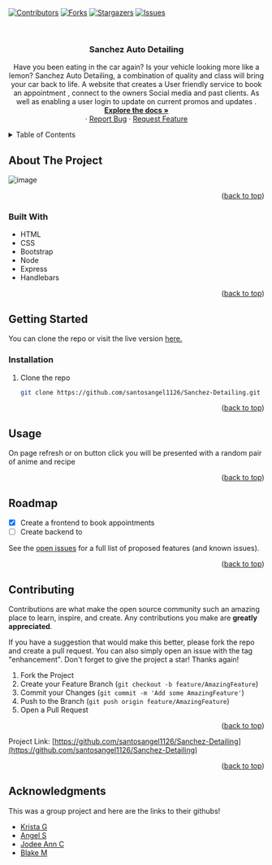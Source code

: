 <div id="top"></div>

[![Contributors][contributors-shield]][contributors-url]
[![Forks][forks-shield]][forks-url]
[![Stargazers][stars-shield]][stars-url]
[![Issues][issues-shield]][issues-url]


<!-- PROJECT LOGO -->
<br />
<div align="center">

<h3 align="center">Sanchez Auto Detailing</h3>

  <p align="center">
Have you been eating in the car again? Is your  vehicle looking more like a lemon?  Sanchez Auto Detailing,  a combination of quality and class will bring your car back to life. 
A website that creates a User friendly service to book an appointment , connect to the owners Social media and past clients. As well as enabling a user login to update on current promos and updates .
    <br />
    <a href="https://github.com/santosangel1126/Sanchez-Detailing"><strong>Explore the docs »</strong></a>
    <br />
    ·
    <a href="https://github.com/santosangel1126/Sanchez-Detailing/issues">Report Bug</a>
    ·
    <a href="https://github.com/santosangel1126/Sanchez-Detailing/issues">Request Feature</a>
  </p>
</div>



<!-- TABLE OF CONTENTS -->
<details>
  <summary>Table of Contents</summary>
  <ol>
    <li>
      <a href="#about-the-project">About The Project</a>
      <ul>
        <li><a href="#built-with">Built With</a></li>
      </ul>
    </li>
    <li>
      <a href="#getting-started">Getting Started</a>
      <ul>
        <li><a href="#installation">Installation</a></li>
      </ul>
    </li>
    <li><a href="#usage">Usage</a></li>
    <li><a href="#roadmap">Roadmap</a></li>
    <li><a href="#contributing">Contributing</a></li>
    <li><a href="#acknowledgments">Acknowledgments</a></li>
  </ol>
</details>



<!-- ABOUT THE PROJECT -->
## About The Project

![image](https://user-images.githubusercontent.com/98633770/173752258-be918722-2b95-4823-b59e-d918cf9c312b.png)
<p align="right">(<a href="#top">back to top</a>)</p>



### Built With
* HTML
* CSS
* Bootstrap
* Node
* Express
* Handlebars

<p align="right">(<a href="#top">back to top</a>)</p>



<!-- GETTING STARTED -->
## Getting Started

You can clone the repo or visit the live version [here.](https://github.com/santosangel1126/Sanchez-Detailing/)

### Installation

1. Clone the repo
   ```sh
   git clone https://github.com/santosangel1126/Sanchez-Detailing.git
   ```
<p align="right">(<a href="#top">back to top</a>)</p>



<!-- USAGE EXAMPLES -->
## Usage

On page refresh or on button click you will be presented with a random pair of anime and recipe


<p align="right">(<a href="#top">back to top</a>)</p>



<!-- ROADMAP -->
## Roadmap

- [x] Create a frontend to book appointments
- [ ] Create backend to 

See the [open issues](https://github.com/santosangel1126/Sanchez-Detailing/issues) for a full list of proposed features (and known issues).

<p align="right">(<a href="#top">back to top</a>)</p>



<!-- CONTRIBUTING -->
## Contributing

Contributions are what make the open source community such an amazing place to learn, inspire, and create. Any contributions you make are **greatly appreciated**.

If you have a suggestion that would make this better, please fork the repo and create a pull request. You can also simply open an issue with the tag "enhancement".
Don't forget to give the project a star! Thanks again!

1. Fork the Project
2. Create your Feature Branch (`git checkout -b feature/AmazingFeature`)
3. Commit your Changes (`git commit -m 'Add some AmazingFeature'`)
4. Push to the Branch (`git push origin feature/AmazingFeature`)
5. Open a Pull Request

<p align="right">(<a href="#top">back to top</a>)</p>

Project Link: [https://github.com/santosangel1126/Sanchez-Detailing](https://github.com/santosangel1126/Sanchez-Detailing)

<p align="right">(<a href="#top">back to top</a>)</p>



<!-- ACKNOWLEDGMENTS -->
## Acknowledgments

This was a group project and here are the links to their githubs!

* [Krista G](https://github.com/krista20)
* [Angel S](https://github.com/santosangel1126)
* [Jodee Ann C](https://github.com/Azurene)
* [Blake M](https://github.com/blakee-marcus)


<!-- MARKDOWN LINKS & IMAGES -->
<!-- https://www.markdownguide.org/basic-syntax/#reference-style-links -->

[contributors-shield]: https://img.shields.io/github/contributors/blakee-marcus/turbo-octo-spoon.svg?style=for-the-badge
[contributors-url]: https://github.com/blakee-marcus/turbo-octo-spoon/graphs/contributors
[forks-shield]: https://img.shields.io/github/forks/blakee-marcus/turbo-octo-spoon.svg?style=for-the-badge
[forks-url]: https://github.com/blakee-marcus/turbo-octo-spoon/network/members
[stars-shield]: https://img.shields.io/github/stars/blakee-marcus/turbo-octo-spoon.svg?style=for-the-badge
[stars-url]: https://github.com/blakee-marcus/turbo-octo-spoon/stargazers
[issues-shield]: https://img.shields.io/github/issues/blakee-marcus/turbo-octo-spoon.svg?style=for-the-badge
[issues-url]: https://github.com/blakee-marcus/turbo-octo-spoon/issues
[linkedin-shield]: https://img.shields.io/badge/-LinkedIn-black.svg?style=for-the-badge&logo=linkedin&colorB=555
